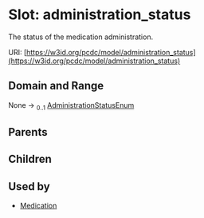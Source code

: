 
# Slot: administration_status


The status of the medication administration.

URI: [https://w3id.org/pcdc/model/administration_status](https://w3id.org/pcdc/model/administration_status)


## Domain and Range

None &#8594;  <sub>0..1</sub> [AdministrationStatusEnum](AdministrationStatusEnum.md)

## Parents


## Children


## Used by

 * [Medication](Medication.md)
